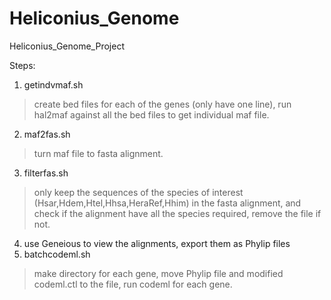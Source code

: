 # Heliconius_Genome
Heliconius_Genome_Project

Steps:
1. getindvmaf.sh 
>create bed files for each of the genes (only have one line), run hal2maf against all the bed files to get individual maf file.
2. maf2fas.sh
>turn maf file to fasta alignment.
3. filterfas.sh
>only keep the sequences of the species of interest (Hsar,Hdem,Htel,Hhsa,HeraRef,Hhim) in the fasta alignment, and check if the alignment have all the species required, remove the file if not.
4. use Geneious to view the alignments, export them as Phylip files
5. batchcodeml.sh
>make directory for each gene, move Phylip file and modified codeml.ctl to the file, run codeml for each gene.

